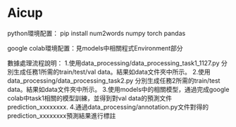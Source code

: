 # Aicup
python環境配置：
pip install num2words numpy torch pandas

google colab環境配置：見models中相關程式Environment部分

數據處理流程說明：
1.使用data_processing/data_processing_task1_1127.py 分別生成任務1所需的train/test/val data。結果如data文件夾中所示。
2.使用data_processing/data_processing_task2.py 分別生成任務2所需的train/test data。結果如data文件夾中所示。
3.使用models中的相關模型，通過完成google colab中task1相關的模型訓練，並得到對val data的預測文件prediction_xxxxxxxx.
4.通過data_processing/annotation.py文件對得的prediction_xxxxxxxx預測結果進行標註
